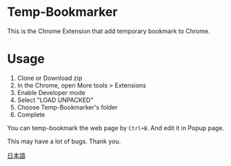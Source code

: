 # Temp-Bookmarker
This is the Chrome Extension that add temporary bookmark to Chrome.

# Usage
1. Clone or Download zip
2. In the Chrome, open More tools > Extensions
3. Enable Developer mode
4. Select "LOAD UNPACKED"
5. Choose Temp-Bookmarker's folder
6. Complete

You can temp-bookmark the web page by `Ctrl+B`.
And edit it in Popup page.

This may have a lot of bugs. Thank you.

[日本語](README.md)
